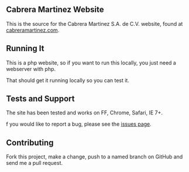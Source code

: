 ## Cabrera Martinez Website ##

This is the source for the Cabrera Martinez S.A. de C.V. website, found at [cabreramartinez.com](http://cabreramartinez.com "cabreramartinez.com").

## Running It ##

This is a php website, so if you want to run this locally, you just need a webserver with php.

That should get it running locally so you can test it.  

## Tests and Support ##

The site has been tested and works on FF, Chrome, Safari, IE 7+.

f you would like to report a bug, please see the [issues page](https://github.com/lzcabrera/cabreramartinez/issues "issues page").

## Contributing ##

Fork this project, make a change, push to a named branch on GitHub and send me a pull request.